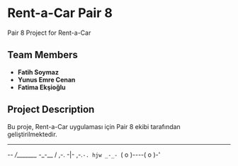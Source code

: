 # Rent-a-Car Pair 8

Pair 8 Project for Rent-a-Car

## Team Members
- **Fatih Soymaz**
- **Yunus Emre Cenan**
- **Fatima Ekşioğlu**

## Project Description
Bu proje, Rent-a-Car uygulaması için Pair 8 ekibi tarafından geliştirilmektedir.


  ___
_-_-  _/\______\__
-_-__  / ,-. -|-  ,-.`-.
hjw _-_- `( o )----( o )-'

